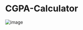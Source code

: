 # CGPA-Calculator
![image](https://user-images.githubusercontent.com/108359413/233534755-3c105ba9-69b6-40a5-acf8-3089c0574e1d.png)

